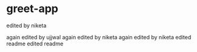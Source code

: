 # greet-app

edited by niketa


again edited by ujjwal 
again edited by niketa
again edited by niketa
edited readme 
edited readme
